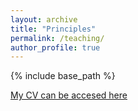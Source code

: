```yaml
---
layout: archive
title: "Principles"
permalink: /teaching/
author_profile: true
---
```



{% include base_path %}
<!-- ## [Bayesian Learning](/teaching/bayesian-learning/)
Master Course in Data Science, Université Côte d'Azur
M2, first semester, 30 hours
 -->
[My CV can be accesed here](/assets/CV_MD_IMTIAZ_HABIB.pdf)
